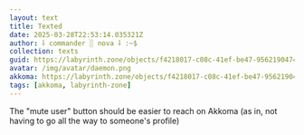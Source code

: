 ```yaml
---
layout: text
title: Texted
date: 2025-03-28T22:53:14.035321Z
author: ⸸ commander ░ nova ⸸ :~$
collection: texts
guid: https://labyrinth.zone/objects/f4218017-c08c-41ef-be47-956219047451
avatar: /img/avatar/daemon.png
akkoma: https://labyrinth.zone/objects/f4218017-c08c-41ef-be47-956219047451
tags: [akkoma, labyrinth-zone]
---
```


<p>The "mute user" button should be easier to reach on Akkoma (as in, not having to go all the way to someone's profile)</p>